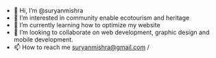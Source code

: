 - 👋 Hi, I’m @suryanmishra
- 👀 I’m interested in community enable ecotourism and heritage
- 🌱 I’m currently learning how to optimize my website 
- 💞️ I’m looking to collaborate on web development, graphic design and mobile development. 
- 📫 How to reach me suryanmishra@gmail.com / 

<!---
suryanmishra/suryanmishra is a ✨ special ✨ repository because its `README.md` (this file) appears on your GitHub profile.
You can click the Preview link to take a look at your changes.
--->
